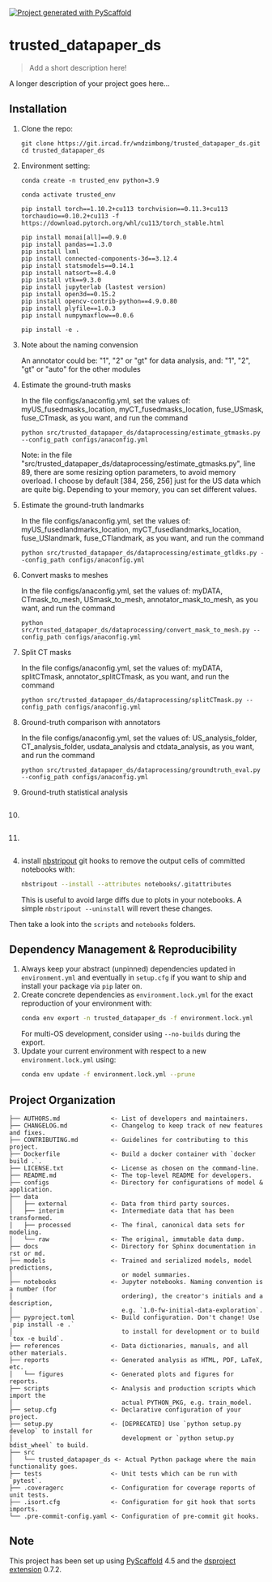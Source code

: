 [![Project generated with PyScaffold](https://img.shields.io/badge/-PyScaffold-005CA0?logo=pyscaffold)](https://pyscaffold.org/)
<!-- These are examples of badges you might also want to add to your README. Update the URLs accordingly.
[![Built Status](https://api.cirrus-ci.com/github/<USER>/trusted_datapaper_ds.svg?branch=main)](https://cirrus-ci.com/github/<USER>/trusted_datapaper_ds)
[![ReadTheDocs](https://readthedocs.org/projects/trusted_datapaper_ds/badge/?version=latest)](https://trusted_datapaper_ds.readthedocs.io/en/stable/)
[![Coveralls](https://img.shields.io/coveralls/github/<USER>/trusted_datapaper_ds/main.svg)](https://coveralls.io/r/<USER>/trusted_datapaper_ds)
[![PyPI-Server](https://img.shields.io/pypi/v/trusted_datapaper_ds.svg)](https://pypi.org/project/trusted_datapaper_ds/)
[![Conda-Forge](https://img.shields.io/conda/vn/conda-forge/trusted_datapaper_ds.svg)](https://anaconda.org/conda-forge/trusted_datapaper_ds)
[![Monthly Downloads](https://pepy.tech/badge/trusted_datapaper_ds/month)](https://pepy.tech/project/trusted_datapaper_ds)
[![Twitter](https://img.shields.io/twitter/url/http/shields.io.svg?style=social&label=Twitter)](https://twitter.com/trusted_datapaper_ds)
-->

# trusted_datapaper_ds

> Add a short description here!

A longer description of your project goes here...

## Installation

1. Clone the repo:
   ```
   git clone https://git.ircad.fr/wndzimbong/trusted_datapaper_ds.git
   cd trusted_datapaper_ds
   ```

2. Environment setting:
   ```
   conda create -n trusted_env python=3.9

   conda activate trusted_env

   pip install torch==1.10.2+cu113 torchvision==0.11.3+cu113 torchaudio==0.10.2+cu113 -f https://download.pytorch.org/whl/cu113/torch_stable.html

   pip install monai[all]==0.9.0
   pip install pandas==1.3.0
   pip install lxml
   pip install connected-components-3d==3.12.4
   pip install statsmodels==0.14.1
   pip install natsort==8.4.0
   pip install vtk==9.3.0
   pip install jupyterlab (lastest version)
   pip install open3d==0.15.2
   pip install opencv-contrib-python==4.9.0.80
   pip install plyfile==1.0.3
   pip install numpymaxflow==0.0.6

   pip install -e .

   ```

3. Note about the naming convension

   An annotator could be: "1", "2" or "gt" for data analysis, and: "1", "2", "gt" or "auto" for the other modules

4. Estimate the ground-truth masks

   In the file configs/anaconfig.yml, set the values of:
   myUS_fusedmasks_location, myCT_fusedmasks_location, fuse_USmask, fuse_CTmask, as you want, and run the command
   ```
   python src/trusted_datapaper_ds/dataprocessing/estimate_gtmasks.py --config_path configs/anaconfig.yml
   ```
   Note: in the file "src/trusted_datapaper_ds/dataprocessing/estimate_gtmasks.py", line 89, there are some resizing option parameters, to avoid memory overload. I choose by default [384, 256, 256] just for the US data which are quite big. Depending to your memory, you can set different values.


5. Estimate the ground-truth landmarks

   In the file configs/anaconfig.yml, set the values of:
   myUS_fusedlandmarks_location, myCT_fusedlandmarks_location, fuse_USlandmark, fuse_CTlandmark, as you want, and run the command
   ```
   python src/trusted_datapaper_ds/dataprocessing/estimate_gtldks.py --config_path configs/anaconfig.yml
   ```

6. Convert masks to meshes

   In the file configs/anaconfig.yml, set the values of:
   myDATA, CTmask_to_mesh, USmask_to_mesh, annotator_mask_to_mesh, as you want, and run the command
   ```
   python src/trusted_datapaper_ds/dataprocessing/convert_mask_to_mesh.py --config_path configs/anaconfig.yml
   ```


7. Split CT masks

   In the file configs/anaconfig.yml, set the values of:
   myDATA, splitCTmask, annotator_splitCTmask, as you want, and run the command
   ```
   python src/trusted_datapaper_ds/dataprocessing/splitCTmask.py --config_path configs/anaconfig.yml
   ```


8. Ground-truth comparison with annotators

   In the file configs/anaconfig.yml, set the values of:
   US_analysis_folder, CT_analysis_folder, usdata_analysis and ctdata_analysis, as you want, and run the command

   ```
   python src/trusted_datapaper_ds/dataprocessing/groundtruth_eval.py --config_path configs/anaconfig.yml
   ```

9. Ground-truth statistical analysis
   ```

   ```


10.
   ```

   ```


11.
   ```

   ```



4. install [nbstripout] git hooks to remove the output cells of committed notebooks with:
   ```bash
   nbstripout --install --attributes notebooks/.gitattributes
   ```
   This is useful to avoid large diffs due to plots in your notebooks.
   A simple `nbstripout --uninstall` will revert these changes.


Then take a look into the `scripts` and `notebooks` folders.

## Dependency Management & Reproducibility

1. Always keep your abstract (unpinned) dependencies updated in `environment.yml` and eventually
   in `setup.cfg` if you want to ship and install your package via `pip` later on.
2. Create concrete dependencies as `environment.lock.yml` for the exact reproduction of your
   environment with:
   ```bash
   conda env export -n trusted_datapaper_ds -f environment.lock.yml
   ```
   For multi-OS development, consider using `--no-builds` during the export.
3. Update your current environment with respect to a new `environment.lock.yml` using:
   ```bash
   conda env update -f environment.lock.yml --prune
   ```
## Project Organization

```
├── AUTHORS.md              <- List of developers and maintainers.
├── CHANGELOG.md            <- Changelog to keep track of new features and fixes.
├── CONTRIBUTING.md         <- Guidelines for contributing to this project.
├── Dockerfile              <- Build a docker container with `docker build .`.
├── LICENSE.txt             <- License as chosen on the command-line.
├── README.md               <- The top-level README for developers.
├── configs                 <- Directory for configurations of model & application.
├── data
│   ├── external            <- Data from third party sources.
│   ├── interim             <- Intermediate data that has been transformed.
│   ├── processed           <- The final, canonical data sets for modeling.
│   └── raw                 <- The original, immutable data dump.
├── docs                    <- Directory for Sphinx documentation in rst or md.
├── models                  <- Trained and serialized models, model predictions,
│                              or model summaries.
├── notebooks               <- Jupyter notebooks. Naming convention is a number (for
│                              ordering), the creator's initials and a description,
│                              e.g. `1.0-fw-initial-data-exploration`.
├── pyproject.toml          <- Build configuration. Don't change! Use `pip install -e .`
│                              to install for development or to build `tox -e build`.
├── references              <- Data dictionaries, manuals, and all other materials.
├── reports                 <- Generated analysis as HTML, PDF, LaTeX, etc.
│   └── figures             <- Generated plots and figures for reports.
├── scripts                 <- Analysis and production scripts which import the
│                              actual PYTHON_PKG, e.g. train_model.
├── setup.cfg               <- Declarative configuration of your project.
├── setup.py                <- [DEPRECATED] Use `python setup.py develop` to install for
│                              development or `python setup.py bdist_wheel` to build.
├── src
│   └── trusted_datapaper_ds <- Actual Python package where the main functionality goes.
├── tests                   <- Unit tests which can be run with `pytest`.
├── .coveragerc             <- Configuration for coverage reports of unit tests.
├── .isort.cfg              <- Configuration for git hook that sorts imports.
└── .pre-commit-config.yaml <- Configuration of pre-commit git hooks.
```

<!-- pyscaffold-notes -->

## Note

This project has been set up using [PyScaffold] 4.5 and the [dsproject extension] 0.7.2.

[conda]: https://docs.conda.io/
[pre-commit]: https://pre-commit.com/
[Jupyter]: https://jupyter.org/
[nbstripout]: https://github.com/kynan/nbstripout
[Google style]: http://google.github.io/styleguide/pyguide.html#38-comments-and-docstrings
[PyScaffold]: https://pyscaffold.org/
[dsproject extension]: https://github.com/pyscaffold/pyscaffoldext-dsproject
